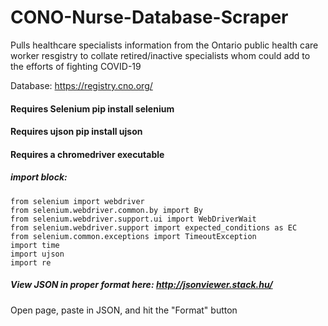 # CONO-Nurse-Database-Scraper
 Pulls healthcare specialists information from the Ontario public health care worker resgistry to collate retired/inactive specialists whom could add to the efforts of fighting COVID-19

 Database: https://registry.cno.org/
 
#### Requires Selenium    pip install selenium
#### Requires ujson       pip install ujson
#### Requires a chromedriver executable

##### import block:
```
from selenium import webdriver 
from selenium.webdriver.common.by import By 
from selenium.webdriver.support.ui import WebDriverWait 
from selenium.webdriver.support import expected_conditions as EC 
from selenium.common.exceptions import TimeoutException
import time
import ujson
import re
```
##### View JSON in proper format here: http://jsonviewer.stack.hu/
Open page, paste in JSON, and hit the "Format" button
